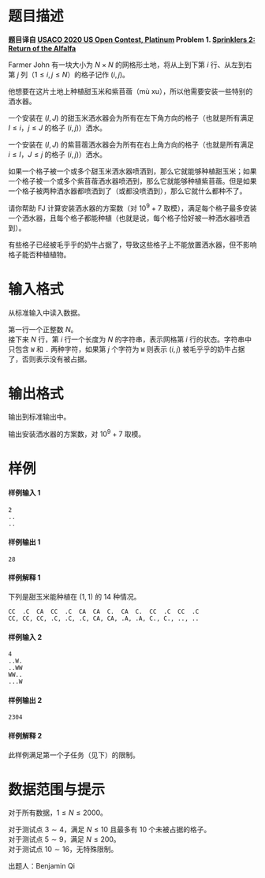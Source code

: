 
# 题目描述

**题目译自 [USACO 2020 US Open Contest, Platinum](http://usaco.org/index.php?page=open20results) Problem 1. [Sprinklers 2: Return of the Alfalfa](http://usaco.org/index.php?page=viewproblem2&cpid=1032)**

Farmer John 有一块大小为 $N \times N$ 的网格形土地，将从上到下第 $i$ 行、从左到右第 $j$ 列（$1 \le i, j \le N$）的格子记作 $(i, j)$。

他想要在这片土地上种植甜玉米和紫苜蓿（mù xu），所以他需要安装一些特别的洒水器。

一个安装在 $(I, J)$ 的甜玉米洒水器会为所有在左下角方向的格子（也就是所有满足 $I \le i$，$j \le J$ 的格子 $(i, j)$）洒水。

一个安装在 $(I, J)$ 的紫苜蓿洒水器会为所有在右上角方向的格子（也就是所有满足 $i \le I$，$J \le j$ 的格子 $(i, j)$）洒水。

如果一个格子被一个或多个甜玉米洒水器喷洒到，那么它就能够种植甜玉米；如果一个格子被一个或多个紫苜蓿洒水器喷洒到，那么它就能够种植紫苜蓿。但是如果一个格子被两种洒水器都喷洒到了（或都没喷洒到），那么它就什么都种不了。

请你帮助 FJ 计算安装洒水器的方案数（对 ${10}^9 + 7$ 取模），满足每个格子最多安装一个洒水器，且每个格子都能种植（也就是说，每个格子恰好被一种洒水器喷洒到）。

有些格子已经被毛乎乎的奶牛占据了，导致这些格子上不能放置洒水器，但不影响格子能否种植植物。

# 输入格式

从标准输入中读入数据。

第一行一个正整数 $N$。  
接下来 $N$ 行，第 $i$ 行一个长度为 $N$ 的字符串，表示网格第 $i$ 行的状态。字符串中只包含 `W` 和 `.` 两种字符，如果第 $j$ 个字符为 `W` 则表示 $(i, j)$ 被毛乎乎的奶牛占据了，否则表示没有被占据。

# 输出格式

输出到标准输出中。

输出安装洒水器的方案数，对 ${10}^9 + 7$ 取模。

# 样例

#### 样例输入 1
```plain
2
..
..
```

#### 样例输出 1
```plain
28
```

#### 样例解释 1
下列是甜玉米能种植在 $(1, 1)$ 的 $14$ 种情况。

```plain
CC  .C  CA  CC  .C  CA  CA  C.  CA  C.  CC  .C  CC  .C
CC, CC, CC, .C, .C, .C, CA, CA, .A, .A, C., C., .., ..
```

#### 样例输入 2
```plain
4
..W.
..WW
WW..
...W
```

#### 样例输出 2
```plain
2304
```

#### 样例解释 2
此样例满足第一个子任务（见下）的限制。

# 数据范围与提示

对于所有数据，$1 \le N \le 2000$。

对于测试点 $3 \sim 4$，满足 $N \le 10$ 且最多有 $10$ 个未被占据的格子。  
对于测试点 $5 \sim 9$，满足 $N \le 200$。  
对于测试点 $10 \sim 16$，无特殊限制。

出题人：Benjamin Qi

